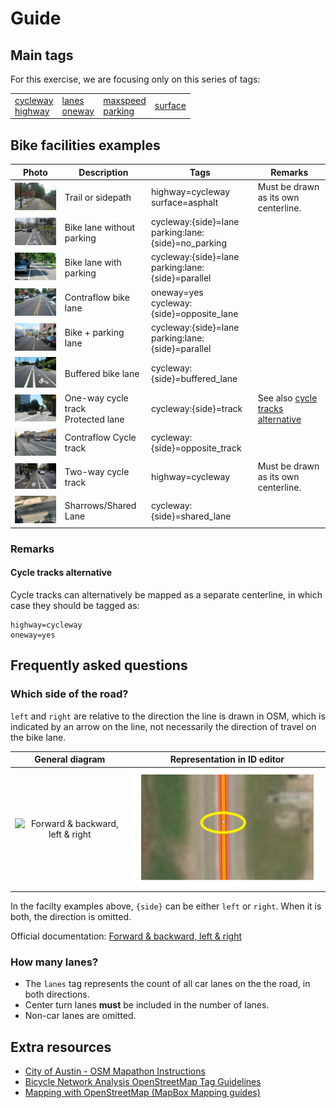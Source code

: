 # Guide

## Main tags

For this exercise, we are focusing only on this series of tags:

|||||
|---|---|---|---|
|[cycleway](https://wiki.openstreetmap.org/wiki/Key:cycleway)<br />[highway](https://wiki.openstreetmap.org/wiki/Key:highway)|[lanes](https://wiki.openstreetmap.org/wiki/Key:lanes)<br />[oneway](https://wiki.openstreetmap.org/wiki/Key:oneway)|[maxspeed](https://wiki.openstreetmap.org/wiki/Key:maxspeed)<br /> [parking](https://wiki.openstreetmap.org/wiki/Key:parking:lane)|[surface](https://wiki.openstreetmap.org/wiki/Key:surface)|

## Bike facilities examples

|Photo|Description|Tags|Remarks|
|---|---|---|---|
|![Trail or sidepath](images/trail-or-sidepath.png)|Trail or sidepath|highway=cycleway<br/>surface=asphalt|Must be drawn as its own centerline.|
|![Bike lane without parking](images/bike-lane-no-parking.png)|Bike lane without parking|cycleway:{side}=lane<br/>parking:lane:{side}=no_parking<br/>||
|![Bike lane with parking](images/bike-lane-with-parking.png)|Bike lane with parking|cycleway:{side}=lane<br/>parking:lane:{side}=parallel<br/>||
|![Contraflow bike lane](images/contraflow-bike-lane.png)|Contraflow bike lane|oneway=yes<br/>cycleway:{side}=opposite_lane<br/>|
|![Bike + parking lane](images/bike+parking-lane.png)|Bike + parking lane|cycleway:{side}=lane<br/>parking:lane:{side}=parallel<br/>|
|![Buffered bike lane](images/buffered-bike-lane.png)|Buffered bike lane|cycleway:{side}=buffered_lane<br/>||
|![One-way cycle track protected lane](images/one-way-cycle-track.png)|One-way cycle track<br/>Protected lane|cycleway:{side}=track|See also [cycle tracks alternative](#cycle-tracks-alternative)|
|![Contraflow Cycle track](images/contraflow-cycle-track.png)|Contraflow Cycle track|cycleway:{side}=opposite_track|
|![Two-way cycle track](images/two-way-cycle-track.png)|Two-way cycle track|highway=cycleway|Must be drawn as its own centerline.|
|![Sharows](images/sharrows.png)|Sharrows/Shared Lane|cycleway:{side}=shared_lane||

### Remarks

#### Cycle tracks alternative

Cycle tracks can alternatively be mapped as a separate centerline, in which case they should be tagged as:

```kvp
highway=cycleway
oneway=yes
```

## Frequently asked questions

### Which side of the road?

`left` and `right` are relative to the direction the line is drawn in OSM, which is indicated  by an arrow on the line,
not necessarily the direction of travel on the bike lane.

|General diagram| Representation in ID editor|
|:---:|:---:|
|![Forward & backward, left & right](https://wiki.openstreetmap.org/w/images/2/2c/Left_right.png)|![OSM path orientation](https://raw.githubusercontent.com/cityofaustin/atd-geospatial/master/wiki-images/osm-mapathon/osm_orientation.PNG)|

In the facilty examples above, `{side}` can be either `left` or `right`. When it is both, the direction is  omitted.

Official documentation:
[Forward & backward, left & right](https://wiki.openstreetmap.org/wiki/Forward_%26_backward,_left_%26_right)

### How many lanes?

* The `lanes` tag represents the count of all car lanes on the the road, in both directions.
* Center turn lanes **must** be included in the number of lanes.
* Non-car lanes are omitted.

## Extra resources

* [City of Austin - OSM Mapathon Instructions](https://github.com/cityofaustin/atd-geospatial/wiki/OSM-Mapathon-Instructions)
* [Bicycle Network Analysis OpenStreetMap Tag Guidelines](https://docs.google.com/document/d/1isc9M9_c-QL4Oy8_MxAyogZ6ocs1F6PeEn_Y1p0WZp8/edit#heading=h.zfgapbgr6a6l)
* [Mapping with OpenStreetMap (MapBox Mapping guides)](https://labs.mapbox.com/mapping/)
